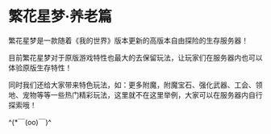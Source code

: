 # 繁花星梦·养老篇

繁花星梦是一款随着《我的世界》版本更新的高版本自由探险的生存服务器！

目前繁花星梦对于原版游戏特性也最大的去保留玩法，让玩家们在服务器内也可以体验原版生存特性！

同时我们还给大家带来特色玩法，如：更多附魔，附魔宝石、强化武器、工会、领地、宠物等等一些热门精彩玩法，这里就不在这里举例，大家可以在服务器内自行探索哦！

^(*￣(oo)￣)^